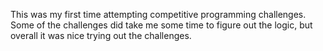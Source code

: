 This was my first time attempting competitive programming challenges. Some of the challenges did take me some time to figure out the logic, but overall it was nice trying out the challenges. 
